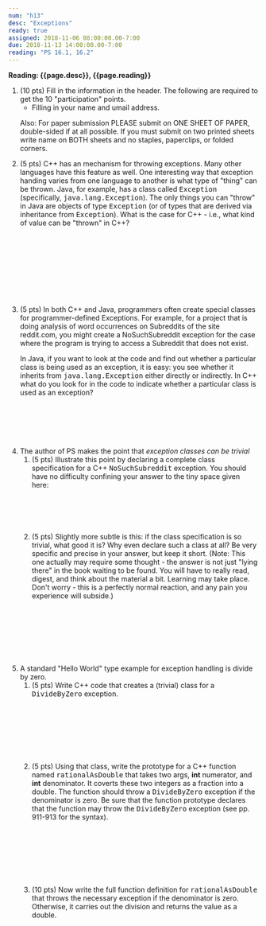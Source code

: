 ```yaml
---
num: "h13"
desc: "Exceptions"
ready: true
assigned: 2018-11-06 08:00:00.00-7:00
due: 2018-11-13 14:00:00.00-7:00
reading: "PS 16.1, 16.2"
---
```


<b>Reading: {{page.desc}}, {{page.reading}}</b>

<ol start="1">

<li>(10 pts) Fill in the information in the header. The following are required to get the 10 "participation" points.
    <ul>
    <li>Filling in your name and umail address.<br /></li>
    </ul>
    <p>Also: For paper submission PLEASE submit on ONE SHEET OF PAPER, double-sided if at all possible. If you must submit on two printed sheets write name on BOTH sheets and no staples, paperclips, or folded corners.<br />
    </p>
 </li>

<li> (5 pts) C++ has an mechanism for throwing exceptions.   Many other languages have this feature as well.  One interesting way that exception handing varies from one language to another is what type of "thing" can be thrown.  Java, for example, has a class called <tt>Exception</tt> (specifically, <tt>java.lang.Exception</tt>). The only things you can "throw" in Java are objects of type <tt>Exception</tt> (or of types that are derived via inheritance from <tt>Exception</tt>). What is the case for C++ - i.e., what kind of value can be "thrown" in C++? <div style="margin-top:10em;">&#160;</div>
</li>

<li> (5 pts) In both C++ and Java, programmers often create special classes for programmer-defined Exceptions. For example, for a project that is doing analysis of word occurrences on Subreddits of the site reddit.com, you might create a NoSuchSubreddit exception for the case where the program is trying to access a Subreddit that does not exist.     

In Java, if you want to look at the code and find out whether a particular class is being used as an exception, it is easy: you see whether it inherits from <tt>java.lang.Exception</tt> either directly or indirectly. In C++ what do you look for in the code to indicate whether a particular class is used as an exception? <div style="margin-top:5em;">&#160;</div></li> 

<div class="pagebreak"></div>

<li> The author of PS makes the point that <em>exception classes can be trivial</em> 
<ol>
 <li>(5 pts) Illustrate this point by declaring a complete class specification for a C++ <tt>NoSuchSubreddit</tt> exception. You should have no difficulty confining your answer to the tiny space given here: <div style="margin-top:5em;">&#160;</div></li>
<li> (5 pts) Slightly more subtle is this: if the class specification is so trivial, what good it is? Why even declare such a class at all? Be very specific and precise in your answer, but keep it short. (Note: This one actually may require some thought - the answer is not just "lying there" in the book waiting to be found. You will have to really read, digest, and think about the material a bit. Learning may take place. Don't worry - this is a perfectly normal reaction, and any pain you experience will subside.)<div style="margin-top:8em;">&#160;</div></li>
</ol>
</li>
<li> A standard "Hello World" type example for exception handling is divide by zero.  
  <ol>
    <li> (5 pts) Write C++ code that creates a (trivial) class for a <tt>DivideByZero</tt> exception. <div style="margin-top:8em;">&#160;</div></li>
    <li>  (5 pts) Using that class, write the prototype for a C++ function named <tt>rationalAsDouble</tt> that takes two args, <b>int</b> numerator, and <b>int</b> denominator. It coverts these two integers as a fraction into a double. The function should throw a <tt>DivideByZero</tt> exception if the denominator is zero. Be sure that the function prototype declares that the function may throw the <tt>DivideByZero</tt> exception (see pp. 911-913 for the syntax).<div style="margin-top:8em;">&#160;</div></li>
    <li>  (10 pts) Now write the full function definition for <tt>rationalAsDouble</tt> that throws the necessary exception if the denominator is zero. Otherwise, it carries out the division and returns the value as a double. <div style="margin-top:14em;">&#160;</div></li>
</ol>
</li>
